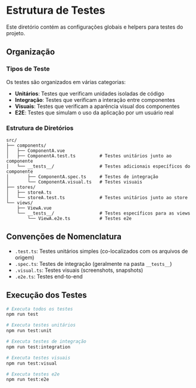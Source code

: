 # Estrutura de Testes

Este diretório contém as configurações globais e helpers para testes do projeto.

## Organização

### Tipos de Teste

Os testes são organizados em várias categorias:

- **Unitários**: Testes que verificam unidades isoladas de código
- **Integração**: Testes que verificam a interação entre componentes
- **Visuais**: Testes que verificam a aparência visual dos componentes
- **E2E**: Testes que simulam o uso da aplicação por um usuário real

### Estrutura de Diretórios

```
src/
├── components/
│   ├── ComponentA.vue
│   ├── ComponentA.test.ts         # Testes unitários junto ao componente
│   └── __tests__/                 # Testes adicionais específicos do componente
│       ├── ComponentA.spec.ts     # Testes de integração
│       └── ComponentA.visual.ts   # Testes visuais
├── stores/
│   ├── storeA.ts
│   └── storeA.test.ts             # Testes unitários junto ao store
└── views/
    ├── ViewA.vue
    └── __tests__/                 # Testes específicos para as views
        └── ViewA.e2e.ts           # Testes e2e
```

## Convenções de Nomenclatura

- `.test.ts`: Testes unitários simples (co-localizados com os arquivos de origem)
- `.spec.ts`: Testes de integração (geralmente na pasta `__tests__`)
- `.visual.ts`: Testes visuais (screenshots, snapshots)
- `.e2e.ts`: Testes end-to-end

## Execução dos Testes

```bash
# Executa todos os testes
npm run test

# Executa testes unitários
npm run test:unit

# Executa testes de integração
npm run test:integration

# Executa testes visuais
npm run test:visual

# Executa testes e2e
npm run test:e2e
```
